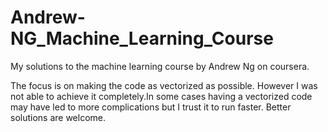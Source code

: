 # Andrew-NG_Machine_Learning_Course
My solutions to the machine learning course by Andrew Ng on coursera.

The focus is on making the code as vectorized as possible. However I was not able to achieve it completely.In some cases having a vectorized code may have led to more complications but I trust it to run faster. Better solutions are welcome.

